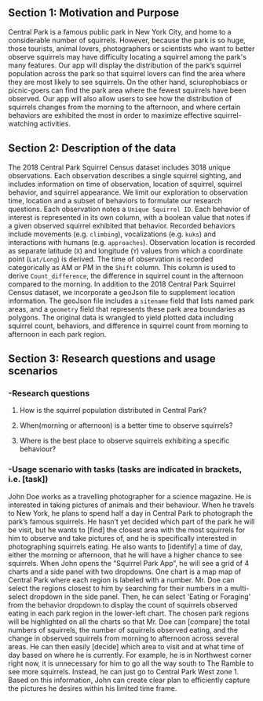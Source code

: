 ## Section 1: Motivation and Purpose

Central Park is a famous public park in New York City, and home to a considerable number of squirrels. However, because the park is so huge, those tourists, animal lovers, photographers or scientists who want to better observe squirrels may have difficulty locating a squirrel among the park's many features. Our app will display the distribution of the park’s squirrel population across the park so that squirrel lovers can find the area where they are most likely to see squirrels. On the other hand, sciurophobiacs or picnic-goers can find the park area where the fewest squirrels have been observed. Our app will also allow users to see how the distribution of squirrels changes from the morning to the afternoon, and where certain behaviors are exhibited the most in order to maximize effective squirrel-watching activities.

## Section 2: Description of the data

The 2018 Central Park Squirrel Census dataset includes 3018 unique observations. Each observation describes a single squirrel sighting, and includes information on time of observation, location of squirrel, squirrel behavior, and squirrel appearance. We limit our exploration to observation time, location and a subset of behaviors to formulate our research questions. Each observation notes a `Unique Squirrel ID`. Each behavior of interest is represented in its own column, with a boolean value that notes if a given observed squirrel exhibited that behavior. Recorded behaviors include movements (e.g. `climbing`), vocalizations (e.g. `kuks`) and interactions with humans (e.g. `approaches`). Observation location is recorded as separate latitude (`X`) and longitude (`Y`) values from which a coordinate point (`Lat/Long`) is derived. The time of observation is recorded categorically as AM or PM in the `Shift` column. This column is used to derive `Count_difference`, the difference in squirrel count in the afternoon compared to the morning. In addition to the 2018 Central Park Squirrel Census dataset, we incorporate a geoJson file to supplement location information. The geoJson file includes a `sitename` field that lists named park areas, and a `geometry` field that represents these park area boundaries as polygons. The original data is wrangled to yield plotted data including squirrel count, behaviors, and difference in squirrel count from morning to afternoon in each park region.

## Section 3: Research questions and usage scenarios
### -Research questions

1. How is the squirrel population distributed in Central Park?

2. When(morning or afternoon) is a better time to observe squirrels?

3. Where is the best place to observe squirrels exhibiting a specific behaviour?  

### -Usage scenario with tasks (tasks are indicated in brackets, i.e. [task])

John Doe works as a travelling photographer for a science magazine. He is interested in taking pictures of animals and their behaviour. When he travels to New York, he plans to spend half a day in Central Park to photograph the park’s famous squirrels. He hasn’t yet decided which part of the park he will be visit, but he wants to [find] the closest area with the most squirrels for him to observe and take pictures of, and he is specifically interested in photographing squirrels eating. He also wants to [identify] a time of day, either the morning or afternoon, that he will have a higher chance to see squirrels. When John opens the “Squirrel Park App”, he will see a grid of 4 charts and a side panel with two dropdowns. One chart is a map map of Central Park where each region is labeled with a number. Mr. Doe can select the regions closest to him by searching for their numbers in a multi-select dropdown in the side panel. Then, he can select 'Eating or Foraging' from the behavior dropdown to display the count of squirrels observed eating in each park region in the lower-left chart. The chosen park regions will be highlighted on all the charts so that Mr. Doe can [compare] the total numbers of squirrels, the number of squirrels observed eating, and the change in observed squirrels from morning to afternoon across several areas. He can then easily [decide] which area to visit and at what time of day based on where he is currently. For example, he is in Northwest corner right now, it is unnecessary for him to go all the way south to The Ramble to see more squirrels. Instead, he can just go to Central Park West zone 1. Based on this information, John can create clear plan to efficiently capture the pictures he desires within his limited time frame.
